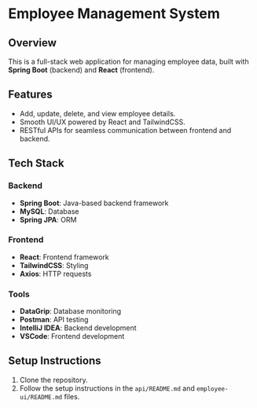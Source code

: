 # Employee Management System

## Overview

This is a full-stack web application for managing employee data, built with **Spring Boot** (backend) and **React** (frontend).

## Features

- Add, update, delete, and view employee details.
- Smooth UI/UX powered by React and TailwindCSS.
- RESTful APIs for seamless communication between frontend and backend.

## Tech Stack

### Backend

- **Spring Boot**: Java-based backend framework
- **MySQL**: Database
- **Spring JPA**: ORM

### Frontend

- **React**: Frontend framework
- **TailwindCSS**: Styling
- **Axios**: HTTP requests

### Tools

- **DataGrip**: Database monitoring
- **Postman**: API testing
- **IntelliJ IDEA**: Backend development
- **VSCode**: Frontend development

## Setup Instructions

1. Clone the repository.
2. Follow the setup instructions in the `api/README.md` and `employee-ui/README.md` files.
